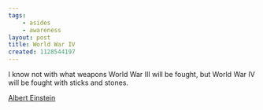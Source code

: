 ```yaml
---
tags:
    - asides
    - awareness
layout: post
title: World War IV
created: 1128544197
---
```

I know not with what weapons World War III will be fought, but World War IV will be fought with sticks and stones.

<a href="http://www.westegg.com/einstein/">Albert Einstein</a>
